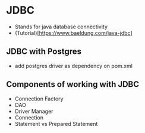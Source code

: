 # JDBC

- Stands for java database connectivity
- (Tutorial)[https://www.baeldung.com/java-jdbc]

## JDBC with Postgres

- add postgres driver as dependency on pom.xml

## Components of working with JDBC

- Connection Factory
- DAO
- Driver Manager
- Connection
- Statement vs Prepared Statement
